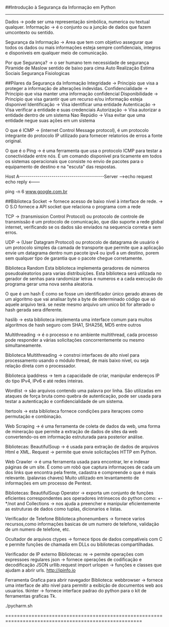 ##Introdução à Segurança da Informação em Python
_____________________________________________________________________________________________________

Dados -> pode ser uma representação simbólica, numerica ou textual qualquer.
Informação -> é o conjunto ou a junção de dados que fazem umcontexto ou sentido.

Segurança da Informação -> Area que tem com objetivo assegurar que todos os dados ou mais informações esteja sempre confidenciais,
integros e disponiveis em qualquer meio de comunicação.

Por que Segurança?
-> o ser humano tem necessidade de segurança
Piramide de Maslow
sentido de baixo para cima
Auto Realização
Estima
Sociais
Segurança
Fisiologicas

##Pilares da Segurança da Informação
Integridade -> Principio que visa a proteger a informação de alterações indevidas.
Confidencialidade -> Principio que visa manter uma informação confidencial
Disponibilidade -> Principio que visa garantir que um recurso e/ou informação esteja disponivel
Identificação -> Visa identificar uma entidade
Autenticação -> Visa verificar a entidade e suas credenciais
Autorização -> Visa autorizar a entidade dentro de um sistema
Nao Repúdio -> Visa evitar que uma entidade negue suas ações em um sistema

O que é ICMP -> (internet Control Message protocol), é um protocolo integrante do protocolo IP utilizado para fornecer relatorios
de erros a fonte original.

O que é o Ping -> é uma ferramenta que usa o protocolo ICMP para testar a conectividade entre nós. É um comando disponivel pra
ticamente em todos os sistemas operacionais que consiste no envio de pacotes para o equipamento de destino e na "escuta" das 
respostas.

Host A------------------------------------------Server
-->echo request
echo reply <---

ping -n 6 www.google.com.br

##Biblioteca Socket
-> fornece acesso de baixo nível à interface de rede.
-> O S.O fornece a API socket que relaciona o programa com a rede

TCP -> (transmission Control Protocol) ou protocolo de controle de transmissão é um protocolo de comunicação, que dão suporte a rede global 
internet, verificando se os dados são enviados na sequencia correta e sem erros.

UDP -> (User Datagram Protocol) ou protocolo de datagrama de usuário é um protocolo simples da camada de transporte que permite que a aplicação
envie um datagrama dentro num pacote ipv4 ou ipv6 a um destino, porem sem qualquer tipo de garantia que o pacote chegue corretamente.

Biblioteca Random
Esta biblioteca implementa geradores de números pseudoaleatorios para varias distribuições.
Esta biblioteca será utilizada no gerador de senhas para randomizar letras e numeros e a cada execução do programa gerar uma nova senha aleatoria.

O que é um hash
É como se fosse um identificador único gerado atraves de um algoritmo que vai analisar byte a byte de determinado código que só aquele arquivo terá. se neste mesmo arquivo um unico bit for alterado
o hash gerada sera diferente.

haslib -> esta biblioteca implementa uma interface comum para muitos algoritmos de hash seguro com SHA1, SHA256, MD5 entre outros

Multithreading -> é o processo e no ambiente multithread, cada processo pode responder a várias solicitações concorrentemente ou mesmo simultaneamente.

Biblioteca Multithreading -> constroi interfaces de alto nivel para processamento usando o módulo thread, de mais baixo nível, ou seja relação direta com o processador.

Biblioteca ipaddress -> tem a capacidade de criar, manipular endereços IP do tipo IPv4, IPv6 e até redes inteiras.

Wordlist -> são arquivos contendo uma palavra por linha. São utilizadas em ataques de força bruta como quebra de autenticação, pode ser usada para testar a autenticação e confidencialidade de um sistema.

Itertools -> esta biblioteca fornece condições para iteraçoes como permutação e combinação.

Web Scraping -> é uma ferramenta de coleta de dados da web, uma forma de mineração que permite a extração de dados de sites da web convertendo-os em informação estruturada para posterior análise.

Bibliotecas:
BeautifulSoup -> é usada para extração de dados de arquivos Html e XML.
Request -> permite que envie solicitações HTTP em Python.

Web Crawler -> é uma ferramenta usada para encontrar, ler e indexar páginas de um site. É como um robô que captura informaçoes de cada um dos links que encontra pela frente, cadastra e compreende o que é mais relevante. (palavras chaves)
Muito utilizado em levantamento de informações em um processo de Pentest.

Bibliotecas:
BeautifulSoup
Operator -> exporta um conjunto de funções eficientes correspondentes aos operadores intrinsecos do python como: +-*/not and
Collections -> nos ajuda a preencher e manipular eficientemente as estruturas de dados como tuplas, dicionarios e listas.

Verificador de Telefone
Biblioteca phonenumbers -> fornece varios recursos,como informações basicas de um numero de telefone, validação de um numero de telefone, etc.

Ocultador de arquivos
ctypes -> fornece tipos de dados compatíveis com C e permite funções de chamada em DLLs ou bibliotecas compartilhadas.

Verificador de IP externo
Bibliotecas:
re -> permite operações com expressoes regulares
json -> fornece operações de codificação e decodificação JSON
urllib.request import urlopen -> funções e classes que ajudam a abrir urls.
http://ipinfo.io

Ferramenta Grafica para abrir navegador
Biblioteca:
webbrowser -> fornece uma interface de alto nivel para permitir a exibição de documentos web aos usuarios.
tkinter -> fornece interface padrao do python para o kit de ferramentas graficas Tk.




./pycharm.sh






=====================================================================================================





